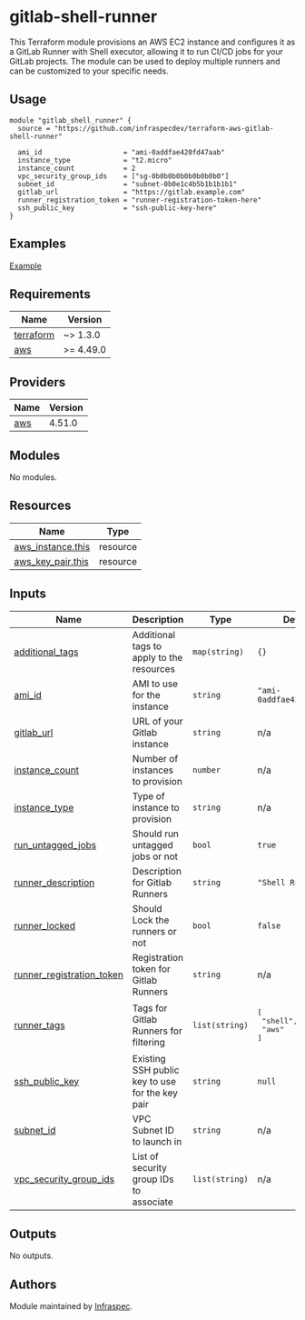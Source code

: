 # gitlab-shell-runner

This Terraform module provisions an AWS EC2 instance and configures it as a GitLab Runner with Shell executor, allowing it to run CI/CD jobs for your GitLab projects. The module can be used to deploy multiple runners and can be customized to your specific needs.

## Usage

```hcl
module "gitlab_shell_runner" {
  source = "https://github.com/infraspecdev/terraform-aws-gitlab-shell-runner"

  ami_id                    = "ami-0addfae420fd47aab"
  instance_type             = "t2.micro"
  instance_count            = 2
  vpc_security_group_ids    = ["sg-0b0b0b0b0b0b0b0b0"]
  subnet_id                 = "subnet-0b0e1c4b5b1b1b1b1"
  gitlab_url                = "https://gitlab.example.com"
  runner_registration_token = "runner-registration-token-here"
  ssh_public_key            = "ssh-public-key-here"
}
```

## Examples

[Example](examples/gitlab-shell-runner-setup)


<!-- BEGIN_TF_DOCS -->
## Requirements

| Name | Version |
|------|---------|
| <a name="requirement_terraform"></a> [terraform](#requirement\_terraform) | ~> 1.3.0 |
| <a name="requirement_aws"></a> [aws](#requirement\_aws) | >= 4.49.0 |

## Providers

| Name | Version |
|------|---------|
| <a name="provider_aws"></a> [aws](#provider\_aws) | 4.51.0 |

## Modules

No modules.

## Resources

| Name | Type |
|------|------|
| [aws_instance.this](https://registry.terraform.io/providers/hashicorp/aws/latest/docs/resources/instance) | resource |
| [aws_key_pair.this](https://registry.terraform.io/providers/hashicorp/aws/latest/docs/resources/key_pair) | resource |

## Inputs

| Name | Description | Type | Default | Required |
|------|-------------|------|---------|:--------:|
| <a name="input_additional_tags"></a> [additional\_tags](#input\_additional\_tags) | Additional tags to apply to the resources | `map(string)` | `{}` | no |
| <a name="input_ami_id"></a> [ami\_id](#input\_ami\_id) | AMI to use for the instance | `string` | `"ami-0addfae420fd47aab"` | no |
| <a name="input_gitlab_url"></a> [gitlab\_url](#input\_gitlab\_url) | URL of your Gitlab instance | `string` | n/a | yes |
| <a name="input_instance_count"></a> [instance\_count](#input\_instance\_count) | Number of instances to provision | `number` | n/a | yes |
| <a name="input_instance_type"></a> [instance\_type](#input\_instance\_type) | Type of instance to provision | `string` | n/a | yes |
| <a name="input_run_untagged_jobs"></a> [run\_untagged\_jobs](#input\_run\_untagged\_jobs) | Should run untagged jobs or not | `bool` | `true` | no |
| <a name="input_runner_description"></a> [runner\_description](#input\_runner\_description) | Description for Gitlab Runners | `string` | `"Shell Runner"` | no |
| <a name="input_runner_locked"></a> [runner\_locked](#input\_runner\_locked) | Should Lock the runners or not | `bool` | `false` | no |
| <a name="input_runner_registration_token"></a> [runner\_registration\_token](#input\_runner\_registration\_token) | Registration token for Gitlab Runners | `string` | n/a | yes |
| <a name="input_runner_tags"></a> [runner\_tags](#input\_runner\_tags) | Tags for Gitlab Runners for filtering | `list(string)` | <pre>[<br>  "shell",<br>  "aws"<br>]</pre> | no |
| <a name="input_ssh_public_key"></a> [ssh\_public\_key](#input\_ssh\_public\_key) | Existing SSH public key to use for the key pair | `string` | `null` | no |
| <a name="input_subnet_id"></a> [subnet\_id](#input\_subnet\_id) | VPC Subnet ID to launch in | `string` | n/a | yes |
| <a name="input_vpc_security_group_ids"></a> [vpc\_security\_group\_ids](#input\_vpc\_security\_group\_ids) | List of security group IDs to associate | `list(string)` | n/a | yes |

## Outputs

No outputs.
<!-- END_TF_DOCS -->

## Authors

Module maintained by [Infraspec](https://github.com/infraspecdev).
